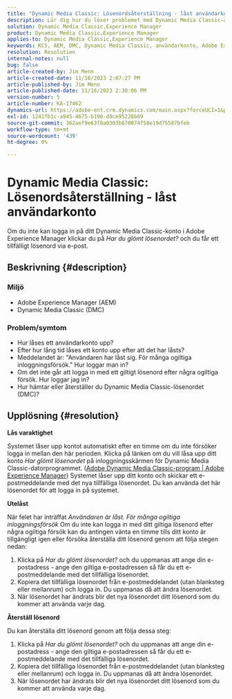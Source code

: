 ```yaml
---
title: "Dynamic Media Classic: Lösenordsåterställning - låst användarkonto"
description: Lär dig hur du löser problemet med Dynamic Media Classic-appen i Adobe Experience Manager där du inte kan logga in, ha ett låst användarkonto och behöver återställa lösenordet.
solution: Dynamic Media Classic,Experience Manager
product: Dynamic Media Classic,Experience Manager
applies-to: Dynamic Media Classic,Experience Manager
keywords: KCS, AEM, DMC, Dynamic Media Classic, användarkonto, Adobe Experience Manager, felsökning, tillfälligt lösenord, låst
resolution: Resolution
internal-notes: null
bug: false
article-created-by: Jim Menn
article-created-date: 11/16/2023 2:07:27 PM
article-published-by: Jim Menn
article-published-date: 11/16/2023 2:30:06 PM
version-number: 5
article-number: KA-17462
dynamics-url: https://adobe-ent.crm.dynamics.com/main.aspx?forceUCI=1&pagetype=entityrecord&etn=knowledgearticle&id=813f0873-8984-ee11-8179-6045bd006268
exl-id: 1241fb1c-a945-4675-b190-d0ce95228b69
source-git-commit: 362aef9e63f8a0303b670074f58e19d75587bfeb
workflow-type: tm+mt
source-wordcount: '439'
ht-degree: 0%

---
```


# Dynamic Media Classic: Lösenordsåterställning - låst användarkonto


Om du inte kan logga in på ditt Dynamic Media Classic-konto i Adobe Experience Manager klickar du på *Har du glömt lösenordet?* och du får ett tillfälligt lösenord via e-post.

## Beskrivning {#description}


### <b>Miljö</b>

- Adobe Experience Manager (AEM)
- Dynamic Media Classic (DMC)




### <b>Problem/symtom</b>

- Hur låses ett användarkonto upp?
- Efter hur lång tid låses ett konto upp efter att det har låsts?
- Meddelandet är: &quot;Användaren har låst sig. För många ogiltiga inloggningsförsök.&quot; Hur loggar man in?
- Om det inte går att logga in med ett giltigt lösenord efter några ogiltiga försök. Hur loggar jag in?
- Hur hämtar eller återställer du Dynamic Media Classic-lösenordet (DMC)?



## Upplösning {#resolution}


<b>Lås varaktighet</b>

Systemet låser upp kontot automatiskt efter en timme om du inte försöker logga in mellan den här perioden. Klicka på länken om du vill låsa upp ditt konto *Har glömt lösenordet* på inloggningsskärmen för Dynamic Media Classic-datorprogrammet. ([Adobe Dynamic Media Classic-program | Adobe Experience Manager](https://experienceleague.adobe.com/docs/dynamic-media-classic/using/new-ui-2020.html?lang=en)) Systemet låser upp ditt konto och skickar ett e-postmeddelande med det nya tillfälliga lösenordet. Du kan använda det här lösenordet för att logga in på systemet.



<b>Utelåst</b>

När felet har inträffat *Användaren är låst. För många ogiltiga inloggningsförsök* Om du inte kan logga in med ditt giltiga lösenord efter några ogiltiga försök kan du antingen vänta en timme tills ditt konto är tillgängligt igen eller försöka återställa ditt lösenord genom att följa stegen nedan:

1. Klicka på *Har du glömt lösenordet?* och du uppmanas att ange din e-postadress - ange den giltiga e-postadressen så får du ett e-postmeddelande med det tillfälliga lösenordet.
2. Kopiera det tillfälliga lösenordet från e-postmeddelandet (utan blanksteg eller mellanrum) och logga in. Du uppmanas då att ändra lösenordet.
3. När lösenordet har ändrats blir det nya lösenordet ditt lösenord som du kommer att använda varje dag.


<b>Återställ lösenord</b>

Du kan återställa ditt lösenord genom att följa dessa steg:

1. Klicka på *Har du glömt lösenordet?* och du uppmanas att ange din e-postadress - ange den giltiga e-postadressen så får du ett e-postmeddelande med det tillfälliga lösenordet.
2. Kopiera det tillfälliga lösenordet från e-postmeddelandet (utan blanksteg eller mellanrum) och logga in. Du uppmanas då att ändra lösenordet.
3. När lösenordet har ändrats blir det nya lösenordet ditt lösenord som du kommer att använda varje dag.
